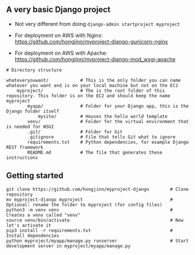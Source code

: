 ## A very basic Django project

* Not very different from doing ```django-admin startproject myproject```

* For deployment on AWS with Nginx: https://github.com/hongjinn/myproject-django-gunicorn-nginx

* For deployment on AWS with Apache: https://github.com/hongjinn/myproject-django-mod_wsgi-apache

```
# Directory structure

whateveryouwant/            # This is the only folder you can name whatever you want and is on your local machine but not on the EC2
    myproject/              # The is the root folder of this repository. This folder is on the EC2 and should keep the name myproject
        myapp/              # Folder for your Django app, this is the Django folder itself
            mysite/         # Houses the hello world template
        venv/               # Folder for the virtual environment that is needed for WSGI
        .git/               # Folder for Git
        .gitignore          # File that tells Git what to ignore
        requirements.txt    # Python dependencies, for example Django REST framework
        README.md           # The file that generates these instructions
```

## Getting started

```
git clone https://github.com/hongjinn/myproject-django        # Clone repository
mv myproject-django myproject                                 # Optional: rename the folder to myproject (for config files)
python3 -m venv venv                                          # Creates a venv called "venv"
source venv/bin/activate                                      # Now let's activate it
pip3 install -r requirements.txt                              # Install dependencies
python myproject/myapp/manage.py runserver                    # Start development server in myproject/myapp/manage.py
```
